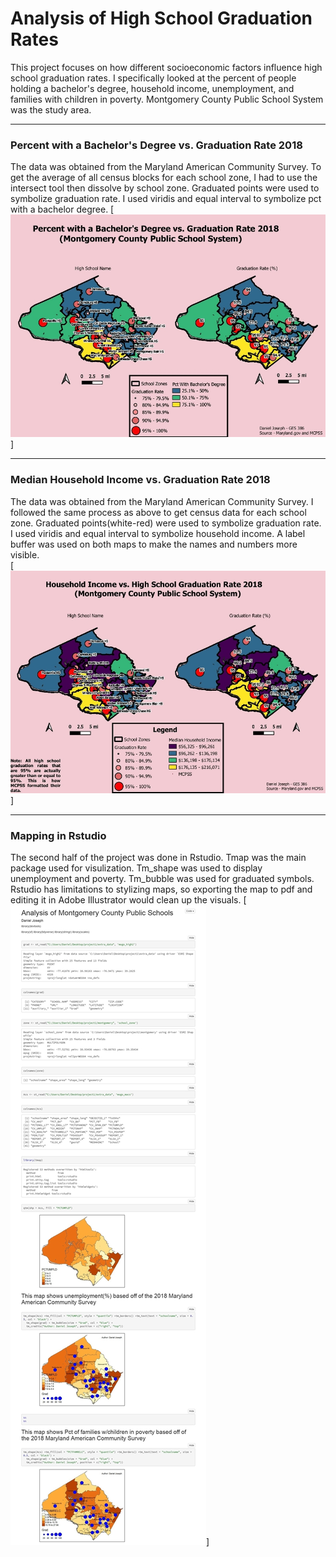 # Analysis of High School Graduation Rates
This project focuses on how different socioeconomic factors influence high school graduation rates. I specifically looked at the percent of people holding a bachelor's degree, household income, unemployment, and families with children in poverty. Montgomery County Public School System was the study area.

---
### Percent with a Bachelor's Degree vs. Graduation Rate 2018
The data was obtained from the Maryland American Community Survey. To get the average of all census blocks for each school zone, I had to use the intersect tool then dissolve by school zone. Graduated points were used to symbolize graduation rate. I used viridis and equal interval to symbolize pct with a bachelor degree. 
[<img src="images/bad.jpg?raw=true"/>]

---
### Median Household Income vs. Graduation Rate 2018
The data was obtained from the Maryland American Community Survey. I followed the same process as above to get census data for each school zone. Graduated points(white-red) were used to symbolize graduation rate. I used viridis and equal interval to symbolize household income. A label buffer was used on both maps to make the names and numbers more visible.  
[<img src="images/mhhi2.jpg?raw=true"/>]

---
### Mapping in Rstudio
The second half of the project was done in Rstudio. Tmap was the main package used for visulization. Tm_shape was used to display unemployment and poverty. Tm_bubble was used for graduated symbols. Rstudio has limitations to stylizing maps, so exporting the map to pdf and editing it in Adobe Illustrator would clean up the visuals. 
[<img src="images/rstudiop1.jpg?raw=true"/>]

